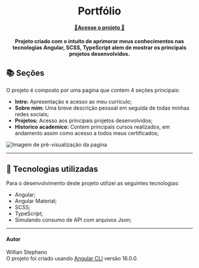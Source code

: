 <h1 align="center">
  <br>Portfólio
</h1>

<p align="center">
  <a href="https://portfolio-eta-five-37.vercel.app/">
    <b>🚀Acesse o projeto 🚀</b>
  </a>

  <p align="center">
 
  

<h4 align="center">
  Projeto criado com o intuito de aprimorar meus conhecimentos nas tecnologias Angular, SCSS, TypeScript alem de mostrar os principais projetos desenvolvidos.
</h4>

## 📚 Seções
O projeto é composto por uma pagina que contem 4 seções principais:

- **Intro:** Apresentação e acesso ao meu curriculo;
- **Sobre mim:** Uma breve descrição pessoal em seguida de todas minhas redes sociais;
- **Projetos:** Acesso aos principais projetos desenvolvidos;
- **Historico academico:** Contem principais cursos realizados, em andamento assim como acesso a todos meus certificados;


<img src="Conteudo/previa-img.PNG" alt="Imagem de pré-visualização da pagina">

---

## 💼 Tecnologias utilizadas
Para o desenvolvimento deste projeto utilizei as seguintes tecnologias:

- Angular;
- Angular Material;
- SCSS;
- TypeScript;
- Simulando consumo de API com arquivos Json;
---

#### Autor
Willian Stephano
<br>
O projeto foi criado usando [Angular CLI](https://github.com/angular/angular-cli) versão 16.0.0.



